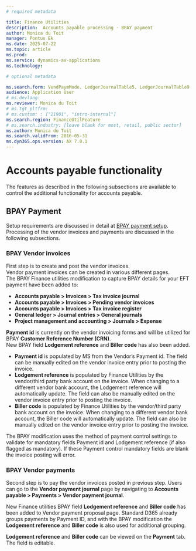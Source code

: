 ```yaml
---
# required metadata

title: Finance Utilities 
description:  Accounts payable processing - BPAY payment
author: Monica du Toit
manager: Pontus Ek
ms.date: 2025-07-22
ms.topic: article
ms.prod: 
ms.service: dynamics-ax-applications
ms.technology: 

# optional metadata

ms.search.form: VendPaymMode, LedgerJournalTable5, LedgerJournalTable9
audience: Application User
# ms.devlang: 
ms.reviewer: Monica du Toit
# ms.tgt_pltfrm: 
# ms.custom: : ["21901", "intro-internal"]
ms.search.region: FinanceUtilFeature
# ms.search.industry: [leave blank for most, retail, public sector]
ms.author: Monica du Toit
ms.search.validFrom: 2016-05-31
ms.dyn365.ops.version: AX 7.0.1
---
```


# Accounts payable functionality
The features as described in the following subsections are available to control the additional functionality for accounts payable.

## BPAY Payment
Setup requirements are discussed in detail at [BPAY payment setup](../../Setup/ACCOUNTS-PAYABLE/BPAY-payment.md). <br>
Processing of the vendor invoices and payments are discussed in the following subsections.

### 	BPAY Vendor invoices
First step is to create and post the vendor invoices. <br>
Vendor payment invoices can be created in various different pages. <br>
The BPAY Finance utilities modification to capture BPAY details for your EFT payment have been added to:
- **Accounts payable > Invoices > Tax invoice journal**
- **Accounts payable > Invoices > Pending vendor invoices**
- **Accounts payable > Invoices > Tax invoice register**
- **General ledger > Journal entries > General journals**
- **Project management and accounting > Journals > Expense**

**Payment id** is currently on the vendor invoicing forms and will be utilized for BPAY **Customer Reference Number (CRN)**. <br>
New BPAY field **Lodgement reference** and **Biller code** has also been added.

- **Payment id** is populated by MS from the Vendor’s Payment id. The field can be manually edited on the vendor invoice entry prior to posting the invoice.
- **Lodgement reference** is populated by Finance Utilities by the vendor/third party bank account on the invoice. When changing to a different vendor bank account, the Lodgement reference will automatically update. The field can also be manually edited on the vendor invoice entry prior to posting the invoice.
- **Biller code** is populated by Finance Utilities by the vendor/third party bank account on the invoice. When changing to a different vendor bank account, the Biller code will automatically update. The field can also be manually edited on the vendor invoice entry prior to posting the invoice.

The BPAY modification uses the method of payment control settings to validate for mandatory fields Payment id and Lodgement reference (if also flagged as mandatory).
If these Payment control mandatory fields are blank the invoice posting will error.

### BPAY Vendor payments
Second step is to pay the vendor invoices posted in previous step. Users can go to the **Vendor payment journal** page by navigating to **Accounts payable > Payments > Vendor payment journal**. <br>

New Finance utilities BPAY field **Lodgement reference** and **Biller code** has been added to Vendor payment proposal page. 
Standard D365 already groups payments by Payment ID, and with the BPAY modification the **Lodgement reference** and **Biller code** is also used for additional grouping.

**Lodgement reference** and **Biller code** can be viewed on the **Payment** tab. The field is editable.
